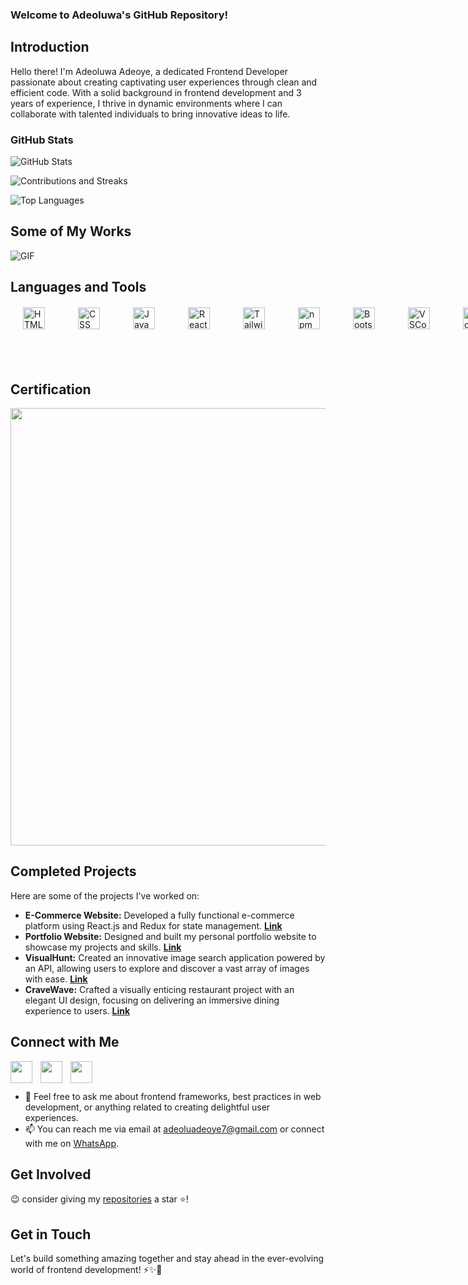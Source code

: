 ### Welcome to Adeoluwa's GitHub Repository!

## Introduction
Hello there! I'm Adeoluwa Adeoye, a dedicated Frontend Developer passionate about creating captivating user experiences through clean and efficient code. With a solid background in frontend development and 3 years of experience, I thrive in dynamic environments where I can collaborate with talented individuals to bring innovative ideas to life.

### GitHub Stats
![GitHub Stats](https://github-readme-stats.vercel.app/api?username=adeoluwaadeoye&show_icons=true&theme=radical&custom_title=GitHub%20Stats&include_all_commits=true&count_private=true)

![Contributions and Streaks](https://github-readme-streak-stats.herokuapp.com/?user=adeoluwaadeoye&theme=radical)

![Top Languages](https://github-readme-stats.vercel.app/api/top-langs/?username=adeoluwaadeoye&layout=compact&theme=radical)

## Some of My Works
![GIF](https://media.giphy.com/media/v1.Y2lkPTc5MGI3NjExY2dzNG82YTJpejJsMHZ0anliZHRhYnJqYWF6ZDh0cHhyNTlmbmNyZCZlcD12MV9pbnRlcm5hbF9naWZfYnlfaWQmY3Q9Zw/i9LPkj2zqJPrd46r4q/giphy.gif)

## Languages and Tools
<div style="display: flex; justify-content: space-between; gap: 40px; margin: 20px">
  <img align="left" src="https://www.vectorlogo.zone/logos/w3_html5/w3_html5-icon.svg" style="padding-right:10px;"  alt="HTML" height="35"/>
  <img align="left" src="https://www.vectorlogo.zone/logos/netlifyapp_watercss/netlifyapp_watercss-icon.svg" style="padding-right:10px;"  alt="CSS" height="35"/>
  <img align="left" src="https://www.vectorlogo.zone/logos/javascript/javascript-icon.svg" style="padding-right:10px;"  alt="JavaScript" height="35"/>
  <img align="left" src="https://www.vectorlogo.zone/logos/reactjs/reactjs-icon.svg" style="padding-right:10px;"  alt="React.js" height="35"/>
  <img align="left" src="https://www.vectorlogo.zone/logos/tailwindcss/tailwindcss-icon.svg" style="padding-right:10px;"  alt="Tailwind" height="35"/>
  <img align="left" src="https://www.vectorlogo.zone/logos/npmjs/npmjs-icon.svg" style="padding-right:10px;"  alt="npm" height="35"/>
  <img align="left" src="https://www.vectorlogo.zone/logos/getbootstrap/getbootstrap-icon.svg" style="padding-right:10px;"  alt="Bootstrap" height="35"/>
  <img align="left" src="https://www.vectorlogo.zone/logos/visualstudio_code/visualstudio_code-icon.svg" style="padding-right:10px;"  alt="VSCode" height="35"/>
  <img align="left" src="https://www.vectorlogo.zone/logos/nodejs/nodejs-icon.svg" style="padding-right:10px;"  alt="Node.js" height="35"/>
  <img align="left" src="https://www.vectorlogo.zone/logos/git-scm/git-scm-icon.svg" style="padding-right:10px;"  alt="Git" height="35"/>
</div>

<br />
<br />

## Certification
[<img src="https://s3.amazonaws.com/coursera_assets/meta_images/generated/CERTIFICATE_LANDING_PAGE/CERTIFICATE_LANDING_PAGE~ESFU4ABASJAZ/CERTIFICATE_LANDING_PAGE~ESFU4ABASJAZ.jpeg" width="700">](https://www.coursera.org/account/accomplishments/professional-cert/ESFU4ABASJAZ)

## Completed Projects
Here are some of the projects I've worked on:
- **E-Commerce Website:** Developed a fully functional e-commerce platform using React.js and Redux for state management. [**Link**](https://tastytopz.netlify.app/)
- **Portfolio Website:** Designed and built my personal portfolio website to showcase my projects and skills. [**Link**](https://adeoluwaadeoye.netlify.app/)
- **VisualHunt:** Created an innovative image search application powered by an API, allowing users to explore and discover a vast array of images with ease. [**Link**](https://visualhunt.netlify.app/)
- **CraveWave:** Crafted a visually enticing restaurant project with an elegant UI design, focusing on delivering an immersive dining experience to users. [**Link**](https://cravewave.netlify.app/)

## Connect with Me
[<img align="left" src="https://www.vectorlogo.zone/logos/linkedin/linkedin-icon.svg" style="padding-right:10px;" width="35">](https://linkedin.com/in/adeoyeadeoluwa)
[<img align="left" src="https://www.vectorlogo.zone/logos/twitter/twitter-icon.svg" style="padding-right:10px;" width="35">](https://www.twitter.com/adeoluwatweets)
[<img align="left" src="https://www.vectorlogo.zone/logos/messenger/messenger-icon.svg" style="padding-right:10px;" width="35">](https://m.me/adeoluwa.adeoye.90)
<br />
<br />
- 💬 Feel free to ask me about frontend frameworks, best practices in web development, or anything related to creating delightful user experiences.
- 📫 You can reach me via email at adeoluadeoye7@gmail.com or connect with me on [WhatsApp](https://wa.me/+2348140898790).


## Get Involved
 😉 consider giving my [repositories](https://github.com/adeoluwaadeoye?tab=repositories) a star ⭐️!

## Get in Touch
Let's build something amazing together and stay ahead in the ever-evolving world of frontend development! ⚡️✨🚀
